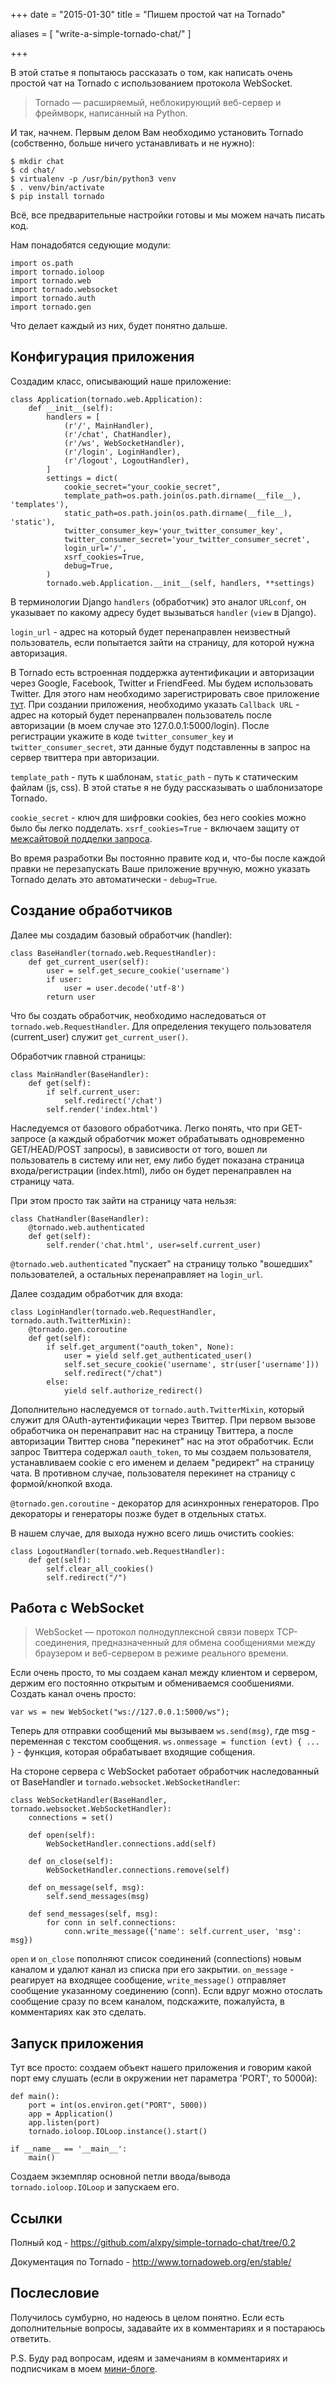 +++
date = "2015-01-30"
title = "Пишем простой чат на Tornado"

aliases = [
    "write-a-simple-tornado-chat/"
]

+++

В этой статье я попытаюсь рассказать о том, как написать очень простой чат на Tornado с использованием протокола WebSocket.

> Tornado — расширяемый, неблокирующий веб-сервер и фреймворк, написанный на Python.

И так, начнем. Первым делом Вам необходимо установить Tornado (собственно, больше ничего устанавливать и не нужно):
```
$ mkdir chat
$ cd chat/
$ virtualenv -p /usr/bin/python3 venv
$ . venv/bin/activate
$ pip install tornado
```

Всё, все предварительные настройки готовы и мы можем начать писать код.

Нам понадобятся седующие модули:

```
import os.path
import tornado.ioloop
import tornado.web
import tornado.websocket
import tornado.auth
import tornado.gen
```

Что делает каждый из них, будет понятно дальше. 

## Конфигурация приложения
Создадим класс, описывающий наше приложение:
```
class Application(tornado.web.Application):
    def __init__(self):
        handlers = [
            (r'/', MainHandler),
            (r'/chat', ChatHandler),
            (r'/ws', WebSocketHandler),
            (r'/login', LoginHandler),
            (r'/logout', LogoutHandler),
        ]
        settings = dict(
            cookie_secret="your_cookie_secret",
            template_path=os.path.join(os.path.dirname(__file__), 'templates'),
            static_path=os.path.join(os.path.dirname(__file__), 'static'),
            twitter_consumer_key='your_twitter_consumer_key',
            twitter_consumer_secret='your_twitter_consumer_secret',
            login_url='/',
            xsrf_cookies=True,
            debug=True,
        )
        tornado.web.Application.__init__(self, handlers, **settings)
```

В терминологии Django `handlers` (обработчик) это аналог `URLconf`, он указывает по какому адресу будет вызываться `handler` (`view` в Django). 

`login_url` - адрес на который будет перенаправлен неизвестный пользователь, если попытается зайти на страницу, для которой нужна авторизация. 

В Tornado есть встроенная поддержка аутентификации и авторизации через Google, Facebook, Twitter и FriendFeed. Мы будем использовать Twitter. Для этого нам необходимо зарегистрировать свое приложение [тут](https://apps.twitter.com/app/new). При создании приложения, необходимо указать `Callback URL` - адрес на который будет перенапрвален пользователь после авторизации (в моем случае это 127.0.0.1:5000/login). После регистрации укажите в коде `twitter_consumer_key` и `twitter_consumer_secret`,   эти данные будут подставленны в запрос на сервер твиттера при авторизации. 

`template_path` - путь к шаблонам, `static_path` - путь к статическим файлам (js, css). В этой статье я не буду рассказывать о шаблонизаторе Tornado.

`cookie_secret` - ключ для шифровки cookies, без него cookies можно было бы легко подделать. `xsrf_cookies=True` - включаем защиту от [межсайтовой подделки запроса](https://ru.wikipedia.org/wiki/%D0%9C%D0%B5%D0%B6%D1%81%D0%B0%D0%B9%D1%82%D0%BE%D0%B2%D0%B0%D1%8F_%D0%BF%D0%BE%D0%B4%D0%B4%D0%B5%D0%BB%D0%BA%D0%B0_%D0%B7%D0%B0%D0%BF%D1%80%D0%BE%D1%81%D0%B0).

Во время разработки Вы постоянно правите код и, что-бы после каждой правки не перезапускать Ваше приложение вручную, можно указать Tornado делать это автоматически - `debug=True`.

## Создание обработчиков
Далее мы создадим базовый обработчик (handler):
```
class BaseHandler(tornado.web.RequestHandler):
    def get_current_user(self):
        user = self.get_secure_cookie('username')
        if user:
            user = user.decode('utf-8')
        return user
```
Что бы создать обработчик, необходимо наследоваться от `tornado.web.RequestHandler`. Для определения текущего пользователя (current_user) служит `get_current_user()`.

Обработчик главной страницы:
```
class MainHandler(BaseHandler):
    def get(self):
        if self.current_user:
            self.redirect('/chat')
        self.render('index.html')
```
Наследуемся от базового обработчика. Легко понять, что при GET-запросе (а каждый обработчик может обрабатывать одновременно GET/HEAD/POST запросы), в зависивости от того, вошел ли пользователь в систему или нет, ему либо будет показана страница входа/регистрации (index.html), либо он будет перенаправлен на страницу чата.

При этом просто так зайти на страницу чата нельзя:
```
class ChatHandler(BaseHandler):
    @tornado.web.authenticated
    def get(self):
        self.render('chat.html', user=self.current_user)
```
`@tornado.web.authenticated` "пускает" на страницу только "вошедших" пользователей, а остальных перенаправляет на `login_url`.

Далее создадим обработчик для входа:
```
class LoginHandler(tornado.web.RequestHandler, tornado.auth.TwitterMixin):
    @tornado.gen.coroutine
    def get(self):
        if self.get_argument("oauth_token", None):
            user = yield self.get_authenticated_user()
            self.set_secure_cookie('username', str(user['username']))
            self.redirect("/chat")
        else:
            yield self.authorize_redirect()
```
Дополнительно наследуемся от `tornado.auth.TwitterMixin`, который служит для OAuth-аутентификации через Твиттер. При первом вызове обработчика он перенаправит нас на страницу Твиттера, а после авторизации Твиттер снова "перекинет"  нас на этот обработчик. Если запрос Твиттера содержал `oauth_token`, то мы создаем пользователя, устанавливаем cookie с его именем и делаем "редирект" на страницу чата. В противном случае, пользователя перекинет на страницу с формой/кнопкой входа. 

`@tornado.gen.coroutine` - декоратор для асинхронных генераторов. Про декораторы и генераторы позже будет в отдельных статьх.

В нашем случае, для выхода нужно всего лишь очистить cookies:
```
class LogoutHandler(tornado.web.RequestHandler):
    def get(self):
        self.clear_all_cookies()
        self.redirect("/")
```

## Работа с WebSocket
> WebSocket — протокол полнодуплексной связи поверх TCP-соединения, предназначенный для обмена сообщениями между браузером и веб-сервером в режиме реального времени.

Если очень просто, то мы создаем канал между клиентом и сервером, держим его постоянно открытым и обмениваемся сообшениями. Создать канал очень просто:

```
var ws = new WebSocket("ws://127.0.0.1:5000/ws");
```
Теперь для отправки сообщений мы вызываем `ws.send(msg)`, где msg - переменная с текстом сообщения. `ws.onmessage = function (evt) { ... }` - функция, которая обрабатывает входящие собщения.

На стороне сервера с WebSocket работает обработчик наследованный от BaseHandler и `tornado.websocket.WebSocketHandler`:
```
class WebSocketHandler(BaseHandler, tornado.websocket.WebSocketHandler):
    connections = set()

    def open(self):
        WebSocketHandler.connections.add(self)

    def on_close(self):
        WebSocketHandler.connections.remove(self)

    def on_message(self, msg):
        self.send_messages(msg)

    def send_messages(self, msg):
        for conn in self.connections:
            conn.write_message({'name': self.current_user, 'msg': msg})
```
`open` и `on_close` пополняют список соединений (connections) новым каналом и удалют канал из списка при его закрытии. `on_message` - реагирует на входящее сообщение, `write_message()` отправляет сообщение указанному соединению (conn). Если вдруг можно отослать сообщение сразу по всем каналом, подскажите, пожалуйста, в комментариях как это сделать.

## Запуск приложения
Тут все просто: создаем объект нашего приложения и говорим какой порт ему слушать (если в окружении нет параметра 'PORT', то 5000й):
```
def main():
    port = int(os.environ.get("PORT", 5000))
    app = Application()
    app.listen(port)
    tornado.ioloop.IOLoop.instance().start()

if __name__ == '__main__':
    main()
```
Создаем экземпляр основной петли ввода/вывода `tornado.ioloop.IOLoop` и запускаем его.

## Ссылки

Полный код - https://github.com/alxpy/simple-tornado-chat/tree/0.2 

Документация по Tornado - http://www.tornadoweb.org/en/stable/

## Послесловие
Получилось сумбурно, но надеюсь в целом понятно. Если есть дополнительные вопросы, задавайте их в комментариях и я постараюсь ответить.

P.S. Буду рад вопросам, идеям и замечаниям в комментариях и подписчикам в моем [мини-блоге](https://twitter.com/_alxpy).